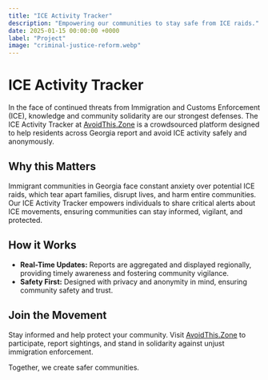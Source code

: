 ```yaml
---
title: "ICE Activity Tracker"
description: "Empowering our communities to stay safe from ICE raids."
date: 2025-01-15 00:00:00 +0000
label: "Project"
image: "criminal-justice-reform.webp"
---
```


# ICE Activity Tracker

In the face of continued threats from Immigration and Customs Enforcement (ICE), knowledge and community solidarity are our strongest defenses. The ICE Activity Tracker at [AvoidThis.Zone](https://avoidthis.zone/) is a crowdsourced platform designed to help residents across Georgia report and avoid ICE activity safely and anonymously.

## Why this Matters

Immigrant communities in Georgia face constant anxiety over potential ICE raids, which tear apart families, disrupt lives, and harm entire communities. Our ICE Activity Tracker empowers individuals to share critical alerts about ICE movements, ensuring communities can stay informed, vigilant, and protected.

## How it Works

* **Real-Time Updates:** Reports are aggregated and displayed regionally, providing timely awareness and fostering community vigilance.
* **Safety First:** Designed with privacy and anonymity in mind, ensuring community safety and trust.

## Join the Movement

Stay informed and help protect your community. Visit [AvoidThis.Zone](https://avoidthis.zone/) to participate, report sightings, and stand in solidarity against unjust immigration enforcement.

Together, we create safer communities.
